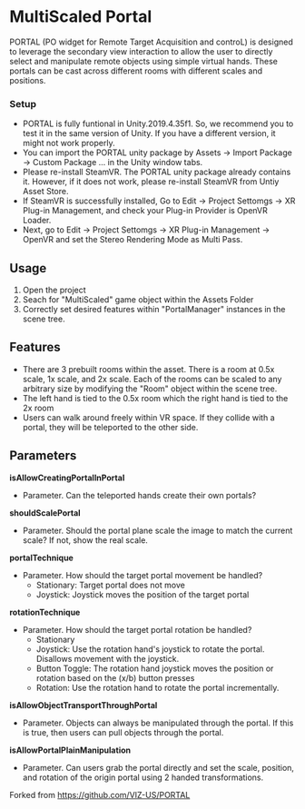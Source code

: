 # MultiScaled Portal

PORTAL (PO widget for Remote Target Acquisition and controL) is designed to leverage the secondary view interaction to allow the user to directly select and manipulate remote objects using simple virtual hands.
These portals can be cast across different rooms with different scales and positions.

### Setup
- PORTAL is fully funtional in Unity.2019.4.35f1. So, we recommend you to test it in the same version of Unity. If you have a different version, it might not work properly.
- You can import the PORTAL unity package by Assets -> Import Package -> Custom Package ... in the Unity window tabs.
- Please re-install SteamVR. The PORTAL unity package already contains it. However, if it does not work, please re-install SteamVR from Untiy Asset Store.
- If SteamVR is successfully installed, Go to Edit -> Project Settomgs -> XR Plug-in Management, and check your Plug-in Provider is OpenVR Loader.
- Next, go to Edit -> Project Settomgs -> XR Plug-in Management -> OpenVR and set the Stereo Rendering Mode as Multi Pass.

## Usage
1. Open the project
2. Seach for "MultiScaled" game object within the Assets Folder
3. Correctly set desired features within "PortalManager" instances in the scene tree.

## Features
- There are 3 prebuilt rooms within the asset. There is a room at 0.5x scale, 1x scale, and 2x scale. Each of the rooms can be scaled to any arbitrary size by modifying the "Room" object within the scene tree.
- The left hand is tied to the 0.5x room which the right hand is tied to the 2x room
- Users can walk around freely within VR space. If they collide with a portal, they will be teleported to the other side.


## Parameters

**isAllowCreatingPortalInPortal**
- Parameter. Can the teleported hands create their own portals? 
  
**shouldScalePortal**
 - Parameter. Should the portal plane scale the image to match the current scale? If not, show the real scale.
 
**portalTechnique**
 - Parameter. How should the target portal movement be handled?
     - Stationary: Target portal does not move
     - Joystick: Joystick moves the position of the target portal
       
**rotationTechnique**
 - Parameter. How should the target portal rotation be handled?
    - Stationary
    - Joystick: Use the rotation hand's joystick to rotate the portal. Disallows movement with the joystick.
    - Button Toggle: The rotation hand joystick moves the position or rotation based on the (x/b) button presses
    - Rotation: Use the rotation hand to rotate the portal incrementally.

**isAllowObjectTransportThroughPortal**
- Parameter. Objects can always be manipulated through the portal. If this is true, then users can pull objects through the portal.

**isAllowPortalPlainManipulation**
- Parameter. Can users grab the portal directly and set the scale, position, and rotation of the origin portal using 2 handed transformations.


Forked from https://github.com/VIZ-US/PORTAL
